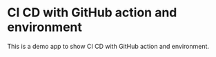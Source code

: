 # CI CD with GitHub action and environment

This is a demo app to show CI CD with GitHub action and environment.